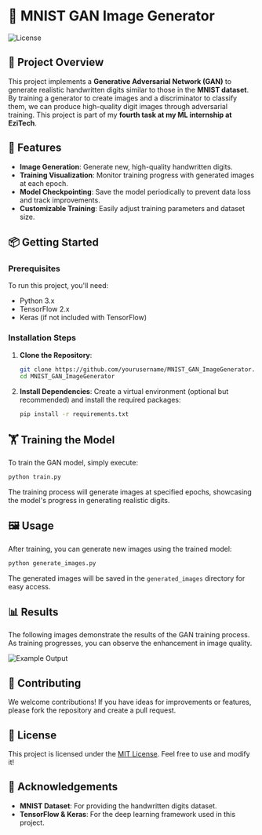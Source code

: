 
# 🎨 MNIST GAN Image Generator

![License](https://img.shields.io/badge/license-MIT-blue.svg)

## 📖 Project Overview

This project implements a **Generative Adversarial Network (GAN)** to generate realistic handwritten digits similar to those in the **MNIST dataset**. By training a generator to create images and a discriminator to classify them, we can produce high-quality digit images through adversarial training. This project is part of my **fourth task at my ML internship at EziTech**.

## 🚀 Features

- **Image Generation**: Generate new, high-quality handwritten digits.
- **Training Visualization**: Monitor training progress with generated images at each epoch.
- **Model Checkpointing**: Save the model periodically to prevent data loss and track improvements.
- **Customizable Training**: Easily adjust training parameters and dataset size.

## 📦 Getting Started

### Prerequisites

To run this project, you'll need:

- Python 3.x
- TensorFlow 2.x
- Keras (if not included with TensorFlow)

### Installation Steps

1. **Clone the Repository**:
   ```bash
   git clone https://github.com/yourusername/MNIST_GAN_ImageGenerator.git
   cd MNIST_GAN_ImageGenerator
   ```

2. **Install Dependencies**:
   Create a virtual environment (optional but recommended) and install the required packages:
   ```bash
   pip install -r requirements.txt
   ```

## 🏋️ Training the Model

To train the GAN model, simply execute:

```bash
python train.py
```

The training process will generate images at specified epochs, showcasing the model's progress in generating realistic digits.

## 🖼️ Usage

After training, you can generate new images using the trained model:

```bash
python generate_images.py
```

The generated images will be saved in the `generated_images` directory for easy access.

## 📊 Results

The following images demonstrate the results of the GAN training process. As training progresses, you can observe the enhancement in image quality.

![Example Output](path/to/example_image.png) 

## 🤝 Contributing

We welcome contributions! If you have ideas for improvements or features, please fork the repository and create a pull request.

## 📜 License

This project is licensed under the [MIT License](LICENSE). Feel free to use and modify it!

## 🎉 Acknowledgements

- **MNIST Dataset**: For providing the handwritten digits dataset.
- **TensorFlow & Keras**: For the deep learning framework used in this project.
